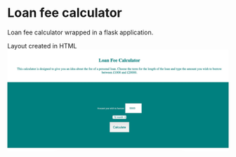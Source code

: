 # Loan fee calculator

Loan fee calculator wrapped in a flask application.

Layout created in HTML
![alt text](layout.jpeg)
